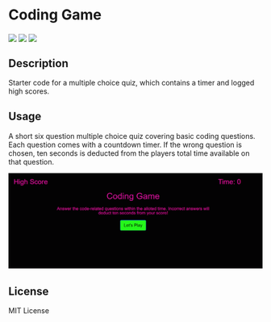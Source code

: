 # Coding Game 
<img align="center" src="https://badgen.net/github/license/aortega-wendzik/Coding-Game"/>&nbsp;<img align="center" src="https://badgen.net/github/branches/aortega-wendzik/Coding-Game"/>&nbsp;<img align= 
"center" src="https://badgen.net/github/commits/aortega-wendzik/Coding-Game"/>
</p>
    <p style="color: black; background-color: #F5F5F5; font-family: Mono Lisa, Sans Serif; font-weight: bold; font-size:16px; padding: 0px;  ">

## Description 

Starter code for a multiple choice quiz, which contains a timer and logged high scores. 


## Usage

A short six question multiple choice quiz covering basic coding questions. Each question comes with a countdown timer. If the wrong question is chosen, ten seconds is deducted from the players total time available on that question. 

![Alt text](<images/Screenshot 2023-10-30 221616.png>)

## License

MIT License